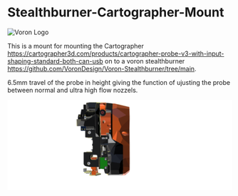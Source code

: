 
# Stealthburner-Cartographer-Mount

![Voron Logo](http://vorondesign.com/images/voron_design_logo.png)

This is a mount for mounting the Cartographer https://cartographer3d.com/products/cartographer-probe-v3-with-input-shaping-standard-both-can-usb on to a voron stealthburner https://github.com/VoronDesign/Voron-Stealthburner/tree/main.

6.5mm travel of the probe in height giving the function of ujusting the probe between normal and ultra high flow nozzels.

![By Marcel Hofstra](https://github.com/izanamisu/Stealthburner-Cartographer-Mount/blob/main/down.png)

